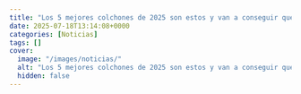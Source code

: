 ```yaml
---
title: "Los 5 mejores colchones de 2025 son estos y van a conseguir que duermas de un tirón"
date: 2025-07-18T13:14:08+0000
categories: [Noticias]
tags: []
cover:
  image: "/images/noticias/"
  alt: "Los 5 mejores colchones de 2025 son estos y van a conseguir que duermas de un tirón"
  hidden: false
---
```



